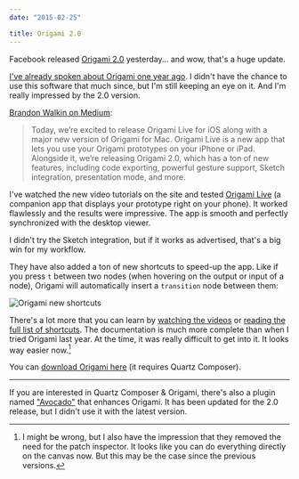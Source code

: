 ```yaml
---
date: "2015-02-25"

title: Origami 2.0
---
```


Facebook released [Origami 2.0](https://code.facebook.com/posts/883904991672650/introducing-origami-live/) yesterday… and wow, that's a huge update.

[I've already spoken about Origami one year ago](https://solarsailer.net/2014/02/origami-quartz-composer/). I didn't have the chance to use this software that much since, but I'm still keeping an eye on it. And I'm really impressed by the 2.0 version.

[Brandon Walkin on Medium](https://medium.com/@bwalkin/introducing-origami-live-and-origami-2-0-a68116294e65):

> Today, we’re excited to release Origami Live for iOS along with a major new version of Origami for Mac. Origami Live is a new app that lets you use your Origami prototypes on your iPhone or iPad. Alongside it, we’re releasing Origami 2.0, which has a ton of new features, including code exporting, powerful gesture support, Sketch integration, presentation mode, and more.

I've watched the new video tutorials on the site and tested [Origami Live](https://itunes.apple.com/app/id942636206) (a companion app that displays your prototype right on your phone). It worked flawlessly and the results were impressive. The app is smooth and perfectly synchronized with the desktop viewer.

I didn't try the Sketch integration, but if it works as advertised, that's a big win for my workflow.

They have also added a ton of new shortcuts to speed-up the app. Like if you press `t` between two nodes (when hovering on the output or input of a node), Origami will automatically insert a `transition` node between them:

![Origami new shortcuts][image]

There's a lot more that you can learn by [watching the videos](http://facebook.github.io/origami/tutorials/) or [reading the full list of shortcuts](http://facebook.github.io/origami/documentation/concepts/KeyboardShortcuts.html). The documentation is much more complete than when I tried Origami last year. At the time, it was really difficult to get into it. It looks way easier now.[^1]

You can [download Origami here](http://facebook.github.io/origami/) (it requires Quartz Composer).

---

If you are interested in Quartz Composer & Origami, there's also a plugin named ["Avocado"](https://labs.ideo.com/2014/05/27/avocado/) that enhances Origami. It has been updated for the 2.0 release, but I didn't use it with the latest version.


[^1]: I might be wrong, but I also have the impression that they removed the need for the patch inspector. It looks like you can do everything directly on the canvas now. But this may be the case since the previous versions.

[image]: /images/posts/2015-02-25-origami-shortcut.gif
